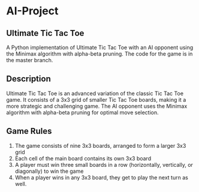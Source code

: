 # AI-Project
## Ultimate Tic Tac Toe
A Python implementation of Ultimate Tic Tac Toe with an AI opponent using the Minimax algorithm with alpha-beta pruning.
The code for the game is in the master branch.

## Description
Ultimate Tic Tac Toe is an advanced variation of the classic Tic Tac Toe game. It consists of a 3x3 grid of smaller Tic Tac Toe boards, making it a more strategic and challenging game. The AI opponent uses the Minimax algorithm with alpha-beta pruning for optimal move selection.

## Game Rules

1. The game consists of nine 3x3 boards, arranged to form a larger 3x3 grid
2. Each cell of the main board contains its own 3x3 board
3. A player must win three small boards in a row (horizontally, vertically, or diagonally) to win the game
4. When a player wins in any 3x3 board, they get to play the next turn as well.
